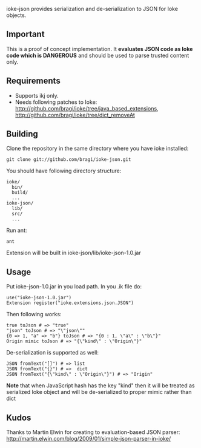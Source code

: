 ioke-json provides serialization and de-serialization to JSON for Ioke  objects.

## Important

This is a proof of concept implementation. It **evaluates JSON code as Ioke code which is DANGEROUS** and should be used to parse trusted content only.

## Requirements

* Supports ikj only.
* Needs following patches to Ioke: http://github.com/bragi/ioke/tree/java_based_extensions, http://github.com/bragi/ioke/tree/dict_removeAt

## Building

Clone the repository in the same directory where you have ioke installed:

    git clone git://github.com/bragi/ioke-json.git

You should have following directory structure:

    ioke/
      bin/
      build/
      ...
    ioke-json/
      lib/
      src/
      ...

Run ant:

    ant

Extension will be built in ioke-json/lib/ioke-json-1.0.jar

## Usage

Put ioke-json-1.0.jar in you load path. In you .ik file do:

    use("ioke-json-1.0.jar")
    Extension register("ioke.extensions.json.JSON")

Then following works:

    true toJson # => "true"
    "json" toJson # => "\"json\""
    {0 => 1, "a" => "b"} toJson # => "{0 : 1, \"a\" : \"b\"}"
    Origin mimic toJson # => "{\"kind\" : \"Origin\"}"

De-serialization is supported as well:

    JSON fromText("[]") # => list
    JSON fromText("{}") # =>  dict
    JSON fromText("{\"kind\" : \"Origin\"}") # => "Origin"

**Note** that when JavaScript hash has the key "kind" then it will be treated as serialized Ioke object and will be de-serialized to proper mimic rather than dict

## Kudos

Thanks to Martin Elwin for creating to evaluation-based JSON parser: http://martin.elwin.com/blog/2009/01/simple-json-parser-in-ioke/
